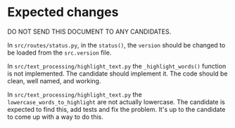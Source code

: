 # Expected changes

DO NOT SEND THIS DOCUMENT TO ANY CANDIDATES.

In `src/routes/status.py`, in the `status()`, the `version` should be changed to be loaded from the `src.version` file.

In `src/text_processing/highlight_text.py` the `_highlight_words()` function is not implemented.
The candidate should implement it. The code should be clean, well named, and working.

In `src/text_processing/highlight_text.py` the `lowercase_words_to_highlight` are not actually lowercase. 
The candidate is expected to find this, add tests and fix the problem. It's up to the candidate to come up with a way to do this.

